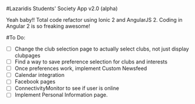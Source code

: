 #Lazaridis Students' Society App v2.0 (alpha)

Yeah baby!! Total code refactor using Ionic 2 and AngularJS 2. Coding in Angular 2 is so freaking awesome!

#To Do:
- [ ] Change the club selection page to actually select clubs, not just display clubpages
- [ ] Find a way to save preference selection for clubs and interests
- [ ] Once preferences work, implement Custom Newsfeed
- [ ] Calendar integration
- [ ] Facebook pages
- [ ] ConnectivityMonitor to see if user is online
- [ ] Implement Personal Information page.